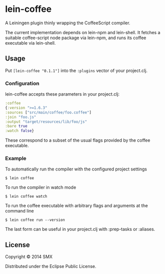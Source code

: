 # lein-coffee

A Leiningen plugin thinly wrapping the CoffeeScript compiler.

The current implementation depends on lein-npm and lein-shell. It fetches a suitable coffee-script node package via lein-npm, and runs its coffee executable via lein-shell.

## Usage

Put `[lein-coffee "0.1.1"]` into the `:plugins` vector of your project.clj.

### Configuration

lein-coffee accepts these parameters in your project.clj:

```clj
:coffee
{:version ">=1.6.3"
:sources ["src/main/coffee/foo.coffee"]
:join "foo.js"
:output "target/resources/lib/foo/js"
:bare true
:watch false}
```

These correspond to a subset of the usual flags provided by the coffee executable.

### Example

To automatically run the compiler with the configured project settings

    $ lein coffee

To run the compiler in watch mode

    $ lein coffee watch

To run the coffee executable with arbitrary flags and arguments at the command line

    $ lein coffee run --version

The last form can be useful in your project.clj with :prep-tasks or :aliases.

## License

Copyright © 2014 SMX

Distributed under the Eclipse Public License.
